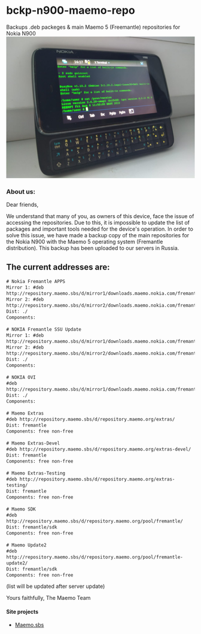 # bckp-n900-maemo-repo

Backups .deb packeges & main Maemo 5 (Freemantle) repositories for Nokia N900
![Nokia n900](n900.png)

### About us:

Dear friends,

We understand that many of you, as owners of this device, face the issue of accessing the repositories. Due to this, it is impossible to update the list of packages and important tools needed for the device's operation.
In order to solve this issue, we have made a backup copy of the main repositories for the Nokia N900 with the Maemo 5 operating system (Fremantle distribution). This backup has been uploaded to our servers in Russia.

## The current addresses are:
```
# Nokia Fremantle APPS
Mirror 1: #deb http://repository.maemo.sbs/d/mirror1/downloads.maemo.nokia.com/fremantle/ssu/apps/
Mirror 2: #deb http://repository.maemo.sbs/d/mirror2/downloads.maemo.nokia.com/fremantle/ssu/apps/
Dist: ./
Components:

# NOKIA Fremantle SSU Update
Mirror 1: #deb http://repository.maemo.sbs/d/mirror1/downloads.maemo.nokia.com/fremantle/ssu/mr0/
Mirror 2: #deb http://repository.maemo.sbs/d/mirror2/downloads.maemo.nokia.com/fremantle/ssu/mr0/
Dist: ./
Components:

# NOKIA OVI
#deb http://repository.maemo.sbs/d/mirror1/downloads.maemo.nokia.com/fremantle1.2/ovi/
Dist: ./
Components:

# Maemo Extras
#deb http://repository.maemo.sbs/d/repository.maemo.org/extras/
Dist: fremantle
Components: free non-free

# Maemo Extras-Devel
#deb http://repository.maemo.sbs/d/repository.maemo.org/extras-devel/
Dist: fremantle
Components: free non-free

# Maemo Extras-Testing
#deb http://repository.maemo.sbs/d/repository.maemo.org/extras-testing/
Dist: fremantle
Components: free non-free

# Maemo SDK
#deb http://repository.maemo.sbs/d/repository.maemo.org/pool/fremantle/
Dist: fremantle/sdk
Components: free non-free

# Maemo Update2
#deb http://repository.maemo.sbs/d/repository.maemo.org/pool/fremantle-update2/
Dist: fremantle/sdk
Components: free non-free
```
 (list will be updated after server update)


Yours faithfully,
The Maemo Team

#### Site projects
* [Maemo.sbs](https://maemo.sbs/)
